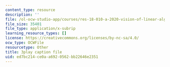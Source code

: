```yaml
---
content_type: resource
description: ''
file: /ol-ocw-studio-app/courses/res-18-010-a-2020-vision-of-linear-algebra-spring-2020/ed7bc214ce0aa6920562bb22646e2351_JFIaRtKNP2E.srt
file_size: 35401
file_type: application/x-subrip
learning_resource_types: []
license: https://creativecommons.org/licenses/by-nc-sa/4.0/
ocw_type: OCWFile
resourcetype: Other
title: 3play caption file
uid: ed7bc214-ce0a-a692-0562-bb22646e2351
---
```

